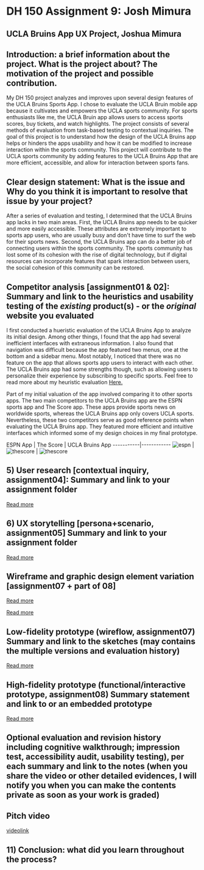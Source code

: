 
# DH 150 Assignment 9: Josh Mimura

## UCLA Bruins App UX Project, Joshua Mimura

## Introduction: a brief information about the project. What is the project about? The motivation of the project and possible contribution.

My DH 150 project analyzes and improves upon several design features of the UCLA Bruins Sports App. I chose to evaluate the UCLA Bruin mobile app because it cultivates and empowers the UCLA sports community. For sports enthusiasts like me, the UCLA Bruin app allows users to access sports scores, buy tickets, and watch highlights. The project consists of several methods of evaluation from task-based testing to contextual inquiries. The goal of this project is to understand how the design of the UCLA Bruins app helps or hinders the apps usability and how it can be modified to increase interaction within the sports community. This project will contribute to the UCLA sports community by adding features to the UCLA Bruins App that are more efficient, accessible, and allow for interaction between sports fans. 

## Clear design statement: What is the issue and Why do you think it is important to resolve that issue by your project?

After a series of evaluation and testing, I determined that the UCLA Bruins app lacks in two main areas. First, the UCLA Bruins app needs to be quicker and more easily accessible. These attributes are extremely important to sports app users, who are usually busy and don't have time to surf the web for their sports news. Second, the UCLA Bruins app can do a better job of connecting users within the sports community. The sports community has lost some of its cohesion with the rise of digital technology, but if digital resources can incorporate features that spark interaction between users, the social cohesion of this community can be restored. 

## Competitor analysis [assignment01 & 02]: Summary and link to the heuristics and usability testing of the *existing* product(s) - or the *original* website you evaluated

I first conducted a hueristic evaluation of the UCLA Bruins App to analyze its initial design. Among other things, I found that the app had several inefficient interfaces with extraneous information. I also found that navigation was difficult because the app featured two menus, one at the bottom and a sidebar menu. Most notably, I noticed that there was no feature on the app that allows sports app users to interact with each other. The UCLA Bruins app had some strengths though, such as allowing users to personalize their experience by subscribing to specific sports. Feel free to read more about my heuristic evaluation [Here.](https://github.com/joshmimura/DH-150-Assignments/tree/master/assignment01)

Part of my initial valuation of the app involved comparing it to other sports apps. The two main competitors to the UCLA Bruins app are the ESPN sports app and The Score app. These apps provide sports news on worldwide sports, whereas the UCLA Bruins app only covers UCLA sports. Nevertheless, these two competitors serve as good reference points when evaluating the UCLA Bruins app. They featured more efficient and intuitive interfaces which informed some of my design choices in my final prototype. 

ESPN App | The Score | UCLA Bruins App
-----------|------------
![espn](https://cms.qz.com/wp-content/uploads/2015/02/img_2550.png?w=350&h=621&crop=1&strip=all&quality=75) | ![thescore](https://www.imore.com/sites/imore.com/files/styles/medium/public/field/image/2017/03/thescore-march-madness-screens-02.jpg?itok=OAczHxEJ) | ![thescore](https://drive.google.com/uc?id=1Fy19fF2hppUzImkkNOoRnHCgwnkyjXgn)


## 5) User research [contextual inquiry, assignment04]: Summary and link to your assignment folder

[Read more](https://github.com/joshmimura/DH-150-Assignments/tree/master/assignment04)


## 6) UX storytelling [persona+scenario, assignment05] Summary and link to your assignment folder

[Read more](https://drive.google.com/drive/folders/18H1YRk9csa9Zj2PQPTGLuYSb8wXV8EVO?usp=sharing)


## Wireframe and graphic design element variation [assignment07 + part of 08]

[Read more](https://github.com/joshmimura/DH-150-Assignments/tree/master/assignment07)

[Read more](https://github.com/joshmimura/DH-150-Assignments/tree/master/assignment08)


## Low-fidelity prototype (wireflow, assignment07) Summary and link to the sketches (may contains the multiple versions and evaluation history)

[Read more](https://drive.google.com/drive/folders/1tcwNYveI5C3EWQ6WZwDfpvzHK5Gomxmp?usp=sharing)


## High-fidelity prototype (functional/interactive prototype, assignment08) Summary statement and link to or an embedded prototype

[Read more](https://github.com/joshmimura/DH-150-Assignments/tree/master/assignment08)


## Optional evaluation and revision history including cognitive walkthrough; impression test, accessibility audit, usability testing), per each summary and link to the notes (when you share the video or other detailed evidences, I will notify you when you can make the contents private as soon as your work is graded)

## Pitch video 

[videolink](https://www.youtube.com/watch?v=hTM_WAiioQU&t=683s)



## 11) Conclusion: what did you learn throughout the process?
